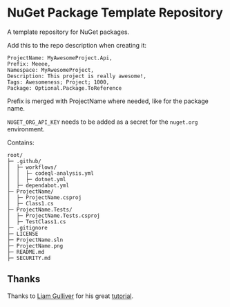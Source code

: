 # NuGet Package Template Repository
A template repository for NuGet packages.

Add this to the repo description when creating it:

    ProjectName: MyAwesomeProject.Api,
    Prefix: Meeee,
    Namespace: MyAwesomeProject,
    Description: This project is really awesome!,
    Tags: Awesomeness; Project; 1000,
    Package: Optional.Package.ToReference

Prefix is merged with ProjectName where needed, like for the package name.

`NUGET_ORG_API_KEY` needs to be added as a secret for the `nuget.org` environment.

Contains:

    root/
    ├─ .github/
    │  ├─ workflows/
    │  │  ├─ codeql-analysis.yml
    │  │  ├─ dotnet.yml
    │  ├─ dependabot.yml
    ├─ ProjectName/
    │  ├─ ProjectName.csproj
    │  ├─ Class1.cs
    ├─ ProjectName.Tests/
    │  ├─ ProjectName.Tests.csproj
    │  ├─ TestClass1.cs
    ├─ .gitignore
    ├─ LICENSE    
    ├─ ProjectName.sln
    ├─ ProjectName.png
    ├─ README.md
    ├─ SECURITY.md
    
## Thanks

Thanks to [Liam Gulliver](https://github.com/lgulliver) for his great [tutorial](https://lgulliver.github.io/dynamically-generate-projects-with-github-templates-and-actions/).

<!--
# DotNet.Net.UserAgent
[![.NET](https://github.com/mikaeldui/user-agent-dotnet/actions/workflows/dotnet.yml/badge.svg)](https://github.com/mikaeldui/user-agent-dotnet/actions/workflows/dotnet.yml)
[![CodeQL Analysis](https://github.com/mikaeldui/user-agent-dotnet/actions/workflows/codeql-analysis.yml/badge.svg)](https://github.com/mikaeldui/user-agent-dotnet/actions/workflows/codeql-analysis.yml)

This NuGet package is really awesome!

You can install it using the following **.NET CLI** command:

    dotnet add package MikaelDui.DotNet.Net.UserAgent --version *
-->
